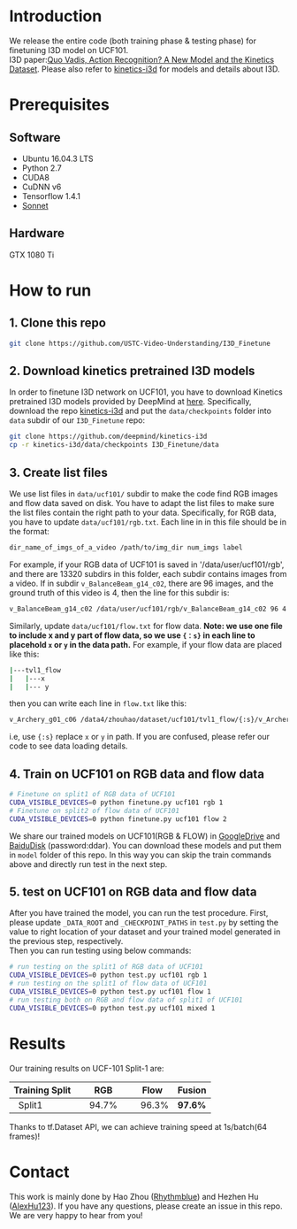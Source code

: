 # Introduction
We release the entire code (both training phase & testing phase) for finetuning I3D model on UCF101.   
I3D paper:[Quo Vadis, Action Recognition? A New Model and the Kinetics Dataset](http://openaccess.thecvf.com/content_cvpr_2017/papers/Carreira_Quo_Vadis_Action_CVPR_2017_paper.pdf). 
Please also refer to [kinetics-i3d](https://github.com/deepmind/kinetics-i3d) for models and details about I3D.
# Prerequisites
## Software
* Ubuntu 16.04.3 LTS
* Python 2.7
* CUDA8
* CuDNN v6
* Tensorflow 1.4.1
* [Sonnet](https://github.com/deepmind/sonnet)

## Hardware
GTX 1080 Ti

# How to run
## 1. Clone this repo
```bash
git clone https://github.com/USTC-Video-Understanding/I3D_Finetune
```
## 2. Download kinetics pretrained I3D models
In order to finetune I3D network on UCF101, you have to download Kinetics pretrained I3D models provided by DeepMind at [here](https://github.com/deepmind/kinetics-i3d/tree/master/data). Specifically, download the repo [kinetics-i3d](https://github.com/deepmind/kinetics-i3d) and put the `data/checkpoints` folder into `data` subdir of our `I3D_Finetune` repo:
```bash
git clone https://github.com/deepmind/kinetics-i3d
cp -r kinetics-i3d/data/checkpoints I3D_Finetune/data
```
## 3. Create list files
We use list files in `data/ucf101/` subdir to make the code find RGB images and flow data saved on disk. You have to adapt the list files to make sure the list files contain the right path to your data. Specifically, for RGB data, you have to update `data/ucf101/rgb.txt`. Each line in in this file should be in the format:
```bash
dir_name_of_imgs_of_a_video /path/to/img_dir num_imgs label
```
For example, if your RGB data of UCF101 is saved in '/data/user/ucf101/rgb', and there are 13320 subdirs in this folder, each subdir contains images from a video. If in subdir `v_BalanceBeam_g14_c02`, there are 96 images, and the ground truth of this video is 4, then the line for this subdir is:
```bash
v_BalanceBeam_g14_c02 /data/user/ucf101/rgb/v_BalanceBeam_g14_c02 96 4
```
Similarly, update `data/ucf101/flow.txt` for flow data. **Note: we use one file to include x and y part of flow data, so we use `{：s}` in each line to placehold `x` or `y` in the data path.** For example, if your flow data are placed like this:
```bash
|---tvl1_flow
|   |---x
|   |--- y
```
then you can write each line in `flow.txt` like this:
```bash
v_Archery_g01_c06 /data4/zhouhao/dataset/ucf101/tvl1_flow/{:s}/v_Archery_g01_c06 107 2
```
i.e, use `{:s}` replace `x` or `y` in path. If you are confused, please refer our code to see data loading details.

## 4. Train on UCF101 on RGB data and flow data
```bash
# Finetune on split1 of RGB data of UCF101
CUDA_VISIBLE_DEVICES=0 python finetune.py ucf101 rgb 1
# Finetune on split2 of flow data of UCF101
CUDA_VISIBLE_DEVICES=0 python finetune.py ucf101 flow 2 
```
We share our trained models on UCF101(RGB & FLOW) in [GoogleDrive](https://drive.google.com/open?id=1URkdw76Q2yfetDJLPv--2VxWcOg2Q6Hd) and [BaiduDisk](https://pan.baidu.com/s/1LDOlxCfnyZ-EQ4pPwqz5-g) (password:ddar). You can download these models and put them in `model` folder of this repo. In this way you can skip the train commands above and directly run test in the next step.

## 5. test on UCF101 on RGB data and flow data
After you have trained the model, you can run the test procedure. 
First, please update `_DATA_ROOT` and `_CHECKPOINT_PATHS` in `test.py` by setting the value to right location of your dataset and your trained model generated in the previous step, respectively.  
Then you can run testing using below commands:
```bash
# run testing on the split1 of RGB data of UCF101 
CUDA_VISIBLE_DEVICES=0 python test.py ucf101 rgb 1
# run testing on the split1 of flow data of UCF101
CUDA_VISIBLE_DEVICES=0 python test.py ucf101 flow 1
# run testing both on RGB and flow data of split1 of UCF101
CUDA_VISIBLE_DEVICES=0 python test.py ucf101 mixed 1
```

# Results
Our training results on UCF-101 Split-1 are:  

Training Split |      RGB     |    Flow  | Fusion
-------------- | ------------ | ---------|----------
   Split1      |     94.7%     |    96.3%  | **97.6%**

Thanks to tf.Dataset API, we can achieve training speed at 1s/batch(64 frames)!

# Contact
This work is mainly done by Hao Zhou ([Rhythmblue](https://github.com/Rhythmblue)) and Hezhen Hu ([AlexHu123](https://github.com/AlexHu123)). If you have any questions, please create an issue in this repo. We are very happy to hear from you!